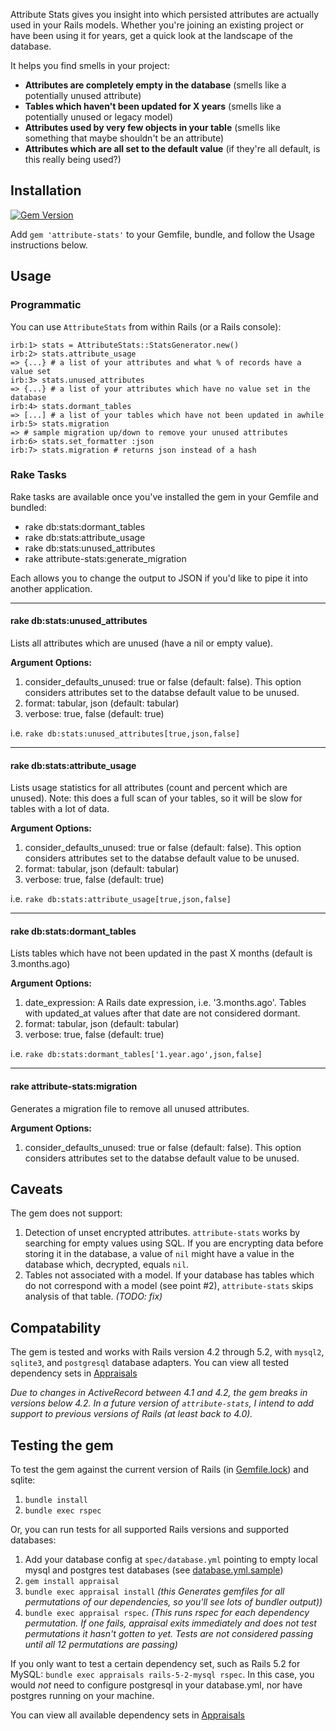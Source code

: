 Attribute Stats gives you insight into which persisted attributes are actually used in your Rails models. Whether you're joining an existing project or have been using it for years, get a quick look at the landscape of the database.

It helps you find smells in your project:
- **Attributes are completely empty in the database** (smells like a potentially unused attribute)
- **Tables which haven't been updated for X years** (smells like a potentially unused or legacy model)
- **Attributes used by very few objects in your table** (smells like something that maybe shouldn't be an attribute)
- **Attributes which are all set to the default value** (if they're all default, is this really being used?)

## Installation

[![Gem Version](https://badge.fury.io/rb/attribute-stats.svg)](https://badge.fury.io/rb/attribute-stats)

Add `gem 'attribute-stats'` to your Gemfile, bundle, and follow the Usage instructions below.

## Usage

### Programmatic

You can use `AttributeStats` from within Rails (or a Rails console):

    irb:1> stats = AttributeStats::StatsGenerator.new()
    irb:2> stats.attribute_usage
    => {...} # a list of your attributes and what % of records have a value set
    irb:3> stats.unused_attributes
    => {...} # a list of your attributes which have no value set in the database
    irb:4> stats.dormant_tables
    => [...] # a list of your tables which have not been updated in awhile
    irb:5> stats.migration
    => # sample migration up/down to remove your unused attributes
    irb:6> stats.set_formatter :json
    irb:7> stats.migration # returns json instead of a hash

### Rake Tasks

Rake tasks are available once you've installed the gem in your Gemfile and bundled:

* rake db:stats:dormant_tables
* rake db:stats:attribute_usage
* rake db:stats:unused_attributes
* rake attribute-stats:generate_migration

Each allows you to change the output to JSON if you'd like to pipe it into another application.

---

#### rake db:stats:unused_attributes
Lists all attributes which are unused (have a nil or empty value).

**Argument Options:**
1. consider_defaults_unused: true or false (default: false). This option considers attributes set to the databse default value to be unused.
2. format: tabular, json  (default: tabular)
3. verbose: true, false (default: true)

i.e. `rake db:stats:unused_attributes[true,json,false]`

---

#### rake db:stats:attribute_usage
Lists usage statistics for all attributes (count and percent which are unused). Note: this does a full scan of your tables, so it will be slow for tables with a lot of data.

**Argument Options:**
1. consider_defaults_unused: true or false (default: false). This option considers attributes set to the databse default value to be unused.
2. format: tabular, json  (default: tabular)
3. verbose: true, false (default: true)

i.e. `rake db:stats:attribute_usage[true,json,false]`

---

#### rake db:stats:dormant_tables
Lists tables which have not been updated in the past X months (default is 3.months.ago)

**Argument Options:**
1. date_expression: A Rails date expression, i.e. '3.months.ago'. Tables with updated_at values after that date are not considered dormant.
2. format: tabular, json  (default: tabular)
3. verbose: true, false (default: true)

i.e. `rake db:stats:dormant_tables['1.year.ago',json,false]`

---

#### rake attribute-stats:migration
Generates a migration file to remove all unused attributes.

**Argument Options:**
1. consider_defaults_unused: true or false (default: false). This option considers attributes set to the databse default value to be unused.

## Caveats

The gem does not support:

1. Detection of unset encrypted attributes. `attribute-stats` works by searching for empty values using SQL. If you are encrypting data before storing it in the database, a value of `nil` might have a value in the database which, decrypted, equals `nil`.
1. Tables not associated with a model. If your database has tables which do not correspond with a model (see point #2), `attribute-stats` skips analysis of that table. *(TODO: fix)*

## Compatability

The gem is tested and works with Rails version 4.2 through 5.2, with `mysql2`, `sqlite3`, and `postgresql` database adapters. You can view all tested dependency sets in [Appraisals](Appraisals)

*Due to changes in ActiveRecord between 4.1 and 4.2, the gem breaks in versions below 4.2. In a future version of `attribute-stats`, I intend to add support to previous versions of Rails (at least back to 4.0).*

## Testing the gem

To test the gem against the current version of Rails (in [Gemfile.lock](Gemfile.lock)) and sqlite:

1. `bundle install`
2. `bundle exec rspec`

Or, you can run tests for all supported Rails versions and supported databases:

1. Add your database config at `spec/database.yml` pointing to empty local mysql and postgres test databases (see [database.yml.sample](spec/database.yml.sample))
1. `gem install appraisal`
1. `bundle exec appraisal install` *(this Generates gemfiles for all permutations of our dependencies, so you'll see lots of bundler output))*
1. `bundle exec appraisal rspec`. *(This runs rspec for each dependency permutation. If one fails, appraisal exits immediately and does not test permutations it hasn't gotten to yet. Tests are not considered passing until all 12 permutations are passing)*

If you only want to test a certain dependency set, such as Rails 5.2 for MySQL: `bundle exec appraisals rails-5-2-mysql rspec`. In this case, you would *not* need to configure postgresql in your database.yml, nor have postgres running on your machine.

You can view all available dependency sets in [Appraisals](Appraisals)